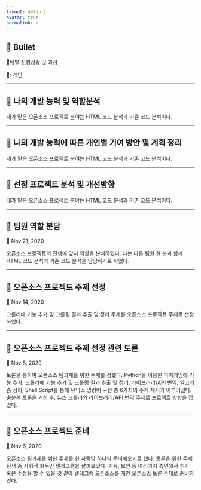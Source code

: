```yaml
---
layout: default
avatar: true
permalink: /
---
```

## 📌 Bullet
📍팀별 진행상황 및 과정

💭: 개인

---

## 💭 나의 개발 능력 및 역할분석
내가 맡은 오픈소스 프로젝트 분야는 HTML 코드 분석과 기존 코드 분석이다.

---

## 💭 나의 개발 능력에 따른 개인별 기여 방안 및 계획 정리
내가 맡은 오픈소스 프로젝트 분야는 HTML 코드 분석과 기존 코드 분석이다.

---

## 💭 선정 프로젝트 분석 및 개선방향
내가 맡은 오픈소스 프로젝트 분야는 HTML 코드 분석과 기존 코드 분석이다.

---

## 📍 팀원 역할 분담
📆 Nov 21, 2020

오픈소스 프로젝트의 진행에 앞서 역할을 분배하였다.
나는 다른 팀원 한 분과 함께 HTML 코드 분석과 기존 코드 분석을 담당하기로 하였다.

---

## 📍 오픈소스 프로젝트 주제 선정
📆 Nov 14, 2020

크롤러에 기능 추가 및 크롤링 결과 추출 및 정리 주제를 오픈소스 프로젝트 주제로 선정하였다.

---

## 📍 오픈소스 프로젝트 주제 선정 관련 토론
📆 Nov 8, 2020

토론을 통하여 오픈소스 팀과제를 위한 주제를 정했다. Python을 이용한 파이게임에 기능 추가, 크롤러에 기능 추가 및 크롤링 결과 추출 및 정리, 라이브러리/API 번역, 알고리즘 정리, Shell Script를 통해 유닉스 명령어 구현 총 6가지의 주제 제시가 이루어졌다. 충분한 토론을 거친 후, 뉴스 크롤러와 라이브러리/API 번역 주제로 프로젝트 방향을 잡았다.

---

## 📍 오픈소스 프로젝트 준비
📆 Nov 6, 2020

오픈소스 팀과제를 위한 주제를 한 사람당 하나씩 준비해오기로 했다. 토론을 위한 주제 탐색 중 사회적 화두인 텔레그램을 살펴보았다. 기능, 보안 등 여러가지 측면에서 추가 혹은 수정을 할 수 있을 것 같아 텔레그램 오픈소스를 개인 오픈소스 토론 주제로 준비하였다.
